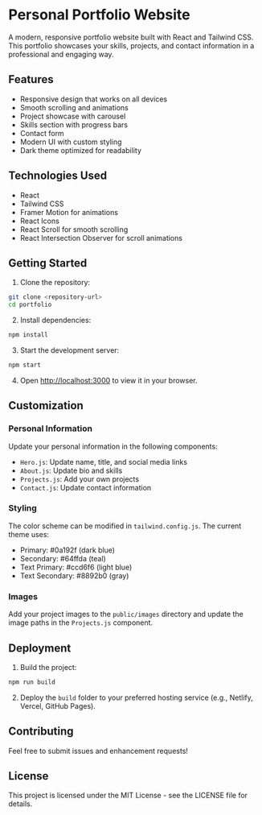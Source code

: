 # Personal Portfolio Website

A modern, responsive portfolio website built with React and Tailwind CSS. This portfolio showcases your skills, projects, and contact information in a professional and engaging way.

## Features

- Responsive design that works on all devices
- Smooth scrolling and animations
- Project showcase with carousel
- Skills section with progress bars
- Contact form
- Modern UI with custom styling
- Dark theme optimized for readability

## Technologies Used

- React
- Tailwind CSS
- Framer Motion for animations
- React Icons
- React Scroll for smooth scrolling
- React Intersection Observer for scroll animations

## Getting Started

1. Clone the repository:
```bash
git clone <repository-url>
cd portfolio
```

2. Install dependencies:
```bash
npm install
```

3. Start the development server:
```bash
npm start
```

4. Open [http://localhost:3000](http://localhost:3000) to view it in your browser.

## Customization

### Personal Information
Update your personal information in the following components:
- `Hero.js`: Update name, title, and social media links
- `About.js`: Update bio and skills
- `Projects.js`: Add your own projects
- `Contact.js`: Update contact information

### Styling
The color scheme can be modified in `tailwind.config.js`. The current theme uses:
- Primary: #0a192f (dark blue)
- Secondary: #64ffda (teal)
- Text Primary: #ccd6f6 (light blue)
- Text Secondary: #8892b0 (gray)

### Images
Add your project images to the `public/images` directory and update the image paths in the `Projects.js` component.

## Deployment

1. Build the project:
```bash
npm run build
```

2. Deploy the `build` folder to your preferred hosting service (e.g., Netlify, Vercel, GitHub Pages).

## Contributing

Feel free to submit issues and enhancement requests!

## License

This project is licensed under the MIT License - see the LICENSE file for details.
